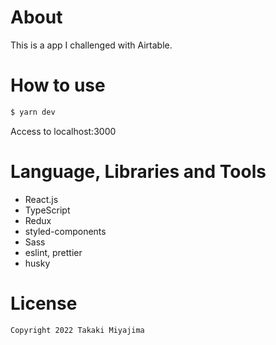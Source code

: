 # About
This is a app I challenged with Airtable.

# How to use
```sh
$ yarn dev
```

Access to localhost:3000

# Language, Libraries and Tools
- React.js
- TypeScript
- Redux
- styled-components
- Sass
- eslint, prettier
- husky

# License
```
Copyright 2022 Takaki Miyajima
```